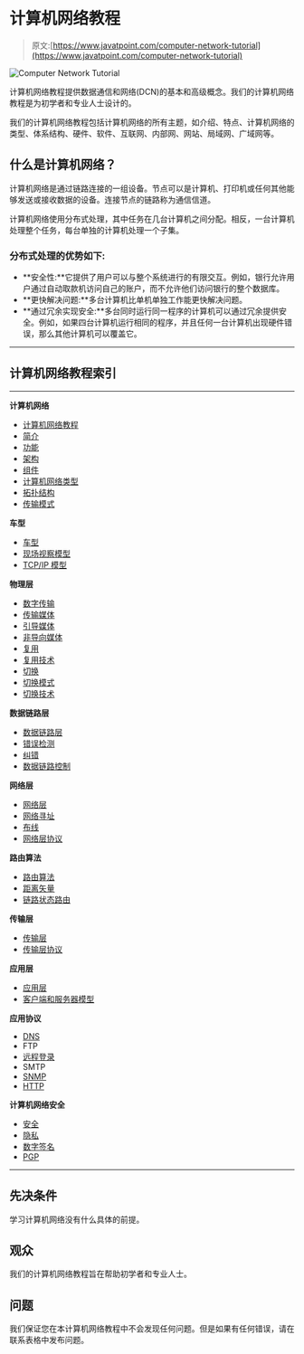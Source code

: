 # 计算机网络教程

> 原文:[https://www.javatpoint.com/computer-network-tutorial](https://www.javatpoint.com/computer-network-tutorial)

![Computer Network Tutorial](../Images/ba084cd71fbe8cea7e524ffd811b774a.png)

计算机网络教程提供数据通信和网络(DCN)的基本和高级概念。我们的计算机网络教程是为初学者和专业人士设计的。

我们的计算机网络教程包括计算机网络的所有主题，如介绍、特点、计算机网络的类型、体系结构、硬件、软件、互联网、内部网、网站、局域网、广域网等。

## 什么是计算机网络？

计算机网络是通过链路连接的一组设备。节点可以是计算机、打印机或任何其他能够发送或接收数据的设备。连接节点的链路称为通信信道。

计算机网络使用分布式处理，其中任务在几台计算机之间分配。相反，一台计算机处理整个任务，每台单独的计算机处理一个子集。

### 分布式处理的优势如下:

*   **安全性:**它提供了用户可以与整个系统进行的有限交互。例如，银行允许用户通过自动取款机访问自己的账户，而不允许他们访问银行的整个数据库。
*   **更快解决问题:**多台计算机比单机单独工作能更快解决问题。
*   **通过冗余实现安全:**多台同时运行同一程序的计算机可以通过冗余提供安全。例如，如果四台计算机运行相同的程序，并且任何一台计算机出现硬件错误，那么其他计算机可以覆盖它。

* * *

## 计算机网络教程索引

* * *

**计算机网络**

*   [计算机网络教程](computer-network-tutorial)
*   [简介](computer-network-introduction)
*   [功能](computer-network-features)
*   [架构](computer-network-architecture)
*   [组件](computer-network-components)
*   [计算机网络类型](types-of-computer-network)
*   [拓扑结构](computer-network-topologies)
*   [传输模式](computer-network-transmission-modes)

**车型**

*   [车型](computer-network-models)
*   [现场视察模型](osi-model)
*   [TCP/IP 模型](computer-network-tcp-ip-model)

**物理层**

*   [数字传输](computer-network-digital-transmission)
*   [传输媒体](transmission-media)
*   [引导媒体](guided-transmission-media)
*   [非导向媒体](unguided-transmission-media)
*   [复用](multiplexing-in-computer-network)
*   [复用技术](multiplexing-techniques)
*   [切换](computer-network-switching)
*   [切换模式](computer-network-switching-modes)
*   [切换技术](computer-network-switching-techniques)

**数据链路层**

*   [数据链路层](data-link-layer)
*   [错误检测](computer-network-error-detection)
*   [纠错](computer-network-error-correction)
*   [数据链路控制](data-link-controls)

**网络层**

*   [网络层](network-layer)
*   [网络寻址](network-addressing)
*   [布线](computer-network-routing)
*   [网络层协议](network-layer-protocols)

**路由算法**

*   [路由算法](computer-network-routing-algorithm)
*   [距离矢量](distance-vector-routing-algorithm)
*   [链路状态路由](link-state-routing-algorithm)

**传输层**

*   [传输层](computer-network-transport-layer)
*   [传输层协议](computer-network-transport-layer-protocols)

**应用层**

*   [应用层](computer-network-application-layer)
*   [客户端和服务器模型](computer-network-client-and-server-model)

**应用协议**

*   [DNS](computer-network-dns)
*   FTP
*   [远程登录](computer-network-telnet)
*   SMTP
*   [SNMP](simple-network-management-protocol)
*   [HTTP](computer-network-http)

**计算机网络安全**

*   [安全](computer-network-security)
*   [隐私](computer-network-privacy)
*   [数字签名](computer-network-digital-signature)
*   [PGP](computer-network-pgp)

* * *

## 先决条件

学习计算机网络没有什么具体的前提。

## 观众

我们的计算机网络教程旨在帮助初学者和专业人士。

## 问题

我们保证您在本计算机网络教程中不会发现任何问题。但是如果有任何错误，请在联系表格中发布问题。